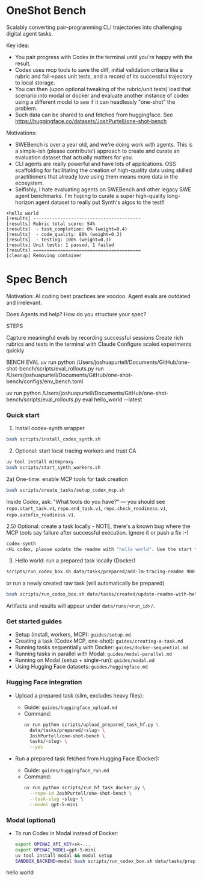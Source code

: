 # OneShot Bench

Scalably converting pair-programming CLI trajectories into challenging digital agent tasks.

Key idea:
- You pair progress with Codex in the terminal until you're happy with the result.
- Codex uses mcp tools to save the diff, initial validation criteria like a rubric and fail->pass unit tests, and a record of its successful trajectory to local storage.
- You can then (upon optional tweaking of the rubric/unit tests) load that scenario into modal or docker and evaluate another instance of codex using a different model to see if it can headlessly "one-shot" the problem.
- Such data can be shared to and fetched from huggingface. See  https://huggingface.co/datasets/JoshPurtell/one-shot-bench

Motivations:
- SWEBench is over a year old, and we're doing work with agents. This is a simple-ish (please contribute!) approach to create and curate an evaluation dataset that actually matters for you.
- CLI agents are really powerful and have lots of applications. OSS scaffolding for facilitating the creation of high-quality data using skilled practitioners that already love using them means more data in the ecosystem.
- Selfishly, I hate evaluating agents on SWEBench and other legacy SWE agent benchmarks. I'm hoping to curate a super high-quality long-horizon agent dataset to really put Synth's algos to the test!!

```
+hello world
[results] ----------------------------------------
[results] Rubric total score: 54%
[results]  - task_completion: 0% (weight=0.4)
[results]  - code_quality: 80% (weight=0.3)
[results]  - testing: 100% (weight=0.3)
[results] Unit tests: 1 passed, 1 failed
[results] ========================================
[cleanup] Removing container
```


# Spec Bench

Motivation: AI coding best practices are voodoo. Agent evals are outdated and irrelevant.

Does Agents.md help? How do you structure your spec?

STEPS

Capture meaningful evals by recording successful sessions
Create rich rubrics and tests in the terminal with Claude
Configure scaled experiments quickly


BENCH EVAL
uv run python /Users/joshuapurtell/Documents/GitHub/one-shot-bench/scripts/eval_rollouts.py run /Users/joshuapurtell/Documents/GitHub/one-shot-bench/configs/env_bench.toml

uv run python /Users/joshuapurtell/Documents/GitHub/one-shot-bench/scripts/eval_rollouts.py eval hello_world --latest 




### Quick start

1) Install codex-synth wrapper
```bash
bash scripts/install_codex_synth.sh
```

2) Optional: start local tracing workers and trust CA
```bash
uv tool install mitmproxy
bash scripts/start_synth_workers.sh
```

2a) One-time: enable MCP tools for task creation
```bash
bash scripts/create_tasks/setup_codex_mcp.sh
```
Inside Codex, ask: "What tools do you have?" — you should see `repo.start_task.v1`, `repo.end_task.v1`, `repo.check_readiness.v1`, `repo.autofix_readiness.v1`.

2.5) Optional: create a task locally - NOTE, there's a known bug where the MCP tools say failure after successful execution. Ignore it or push a fix :-)
```bash
codex-synth
<Hi codex, please update the readme with "hello world". Use the start task tool to begin and end task tool to finish>
```

3) Hello world: run a prepared task locally (Docker)
```bash
scripts/run_codex_box.sh data/tasks/prepared/add-lm-tracing-readme 900 50000
```
or run a newly created raw task (will automatically be prepared)
```bash
bash scripts/run_codex_box.sh data/tasks/created/update-readme-with-hello-world_20250812_181007 
```

Artifacts and results will appear under `data/runs/<run_id>/`.

### Get started guides

- Setup (install, workers, MCP): `guides/setup.md`
- Creating a task (Codex MCP, one-shot): `guides/creating-a-task.md`
- Running tasks sequentially with Docker: `guides/docker-sequential.md`
- Running tasks in parallel with Modal: `guides/modal-parallel.md`
- Running on Modal (setup + single-run): `guides/modal.md`
- Using Hugging Face datasets: `guides/huggingface.md`

### Hugging Face integration

- Upload a prepared task (slim, excludes heavy files):
  - Guide: `guides/huggingface_upload.md`
  - Command:
    ```bash
    uv run python scripts/upload_prepared_task_hf.py \
      data/tasks/prepared/<slug> \
      JoshPurtell/one-shot-bench \
      tasks/<slug> \
      --yes
    ```

- Run a prepared task fetched from Hugging Face (Docker):
  - Guide: `guides/huggingface_run.md`
  - Command:
    ```bash
    uv run python scripts/run_hf_task_docker.py \
      --repo-id JoshPurtell/one-shot-bench \
      --task-slug <slug> \
      --model gpt-5-mini
    ```

### Modal (optional)

- To run Codex in Modal instead of Docker:
  ```bash
  export OPENAI_API_KEY=sk-...
  export OPENAI_MODEL=gpt-5-mini
  uv tool install modal && modal setup
  SANDBOX_BACKEND=modal bash scripts/run_codex_box.sh data/tasks/prepared/<slug>
  ```

hello world
